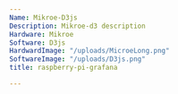 ```yaml
---
Name: Mikroe-D3js
Description: Mikroe-d3 description
Hardware: Mikroe
Software: D3js
HardwardImage: "/uploads/MicroeLong.png"
SoftwareImage: "/uploads/D3js.png"
title: raspberry-pi-grafana

---
```

